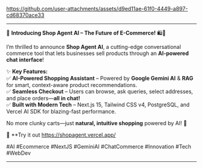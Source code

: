 

https://github.com/user-attachments/assets/d9ed11ae-61f0-4449-a897-cd68370ace33

 

---  

🚀 **Introducing Shop Agent AI – The Future of E-Commerce!** 🛍️🤖  

I’m thrilled to announce **Shop Agent AI**, a cutting-edge conversational commerce tool that lets businesses sell products through an **AI-powered chat interface**!  

✨ **Key Features:**  
✅ **AI-Powered Shopping Assistant** – Powered by **Google Gemini AI** & **RAG** for smart, context-aware product recommendations.  
✅ **Seamless Checkout** – Users can browse, ask queries, select addresses, and place orders—**all in chat!**  
✅ **Built with Modern Tech** – Next.js 15, Tailwind CSS v4, PostgreSQL, and Vercel AI SDK for blazing-fast performance.  

No more clunky carts—just **natural, intuitive shopping** powered by AI! 🚀  

🔗 **Try it out  https://shopagent.vercel.app/

#AI #Ecommerce #NextJS #GeminiAI #ChatCommerce #Innovation #Tech #WebDev  

---  

